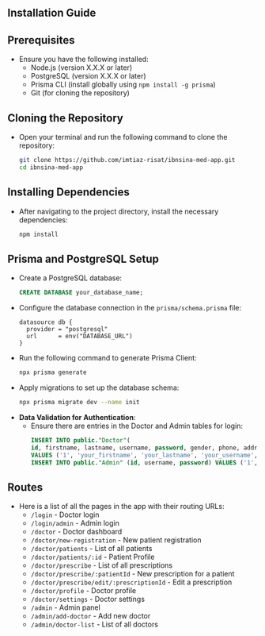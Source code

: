 ## Installation Guide

## Prerequisites

- Ensure you have the following installed:
  - Node.js (version X.X.X or later)
  - PostgreSQL (version X.X.X or later)
  - Prisma CLI (install globally using `npm install -g prisma`)
  - Git (for cloning the repository)

## Cloning the Repository

- Open your terminal and run the following command to clone the repository:
  ```bash
  git clone https://github.com/imtiaz-risat/ibnsina-med-app.git
  cd ibnsina-med-app
  ```

## Installing Dependencies

- After navigating to the project directory, install the necessary dependencies:
  ```bash
  npm install
  ```

## Prisma and PostgreSQL Setup

- Create a PostgreSQL database:
  ```sql
  CREATE DATABASE your_database_name;
  ```
- Configure the database connection in the `prisma/schema.prisma` file:
  ```prisma
  datasource db {
    provider = "postgresql"
    url      = env("DATABASE_URL")
  }
  ```
- Run the following command to generate Prisma Client:
  ```bash
  npx prisma generate
  ```
- Apply migrations to set up the database schema:
  ```bash
  npx prisma migrate dev --name init
  ```
- **Data Validation for Authentication**:
  - Ensure there are entries in the Doctor and Admin tables for login:
    ```sql
    INSERT INTO public."Doctor"(
    id, firstname, lastname, username, password, gender, phone, address)
    VALUES ('1', 'your_firstname', 'your_lastname', 'your_username', 'secure_password', 'Male', '01987654321', 'your_address');
    INSERT INTO public."Admin" (id, username, password) VALUES ('1', 'admin', 'admin123');
    ```

## Routes

- Here is a list of all the pages in the app with their routing URLs:
  - `/login` - Doctor login
  - `/login/admin` - Admin login
  - `/doctor` - Doctor dashboard
  - `/doctor/new-registration` - New patient registration
  - `/doctor/patients` - List of all patients
  - `/doctor/patients/:id` - Patient Profile
  - `/doctor/prescribe` - List of all prescriptions
  - `/doctor/prescribe/:patientId` - New prescription for a patient
  - `/doctor/prescribe/edit/:prescriptionId` - Edit a prescription
  - `/doctor/profile` - Doctor profile
  - `/doctor/settings` - Doctor settings
  - `/admin` - Admin panel
  - `/admin/add-doctor` - Add new doctor
  - `/admin/doctor-list` - List of all doctors
